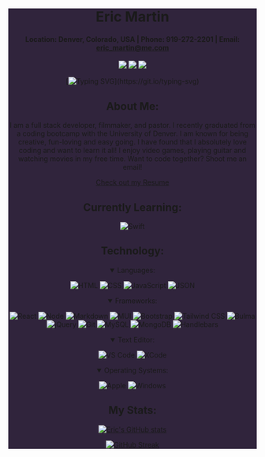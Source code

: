 <div align="center" style="background-color:#30243c">

# **Eric Martin**

<!-- ![visitor badge](https://visitor-badge.glitch.me/badge?page_id=EMtheDM.visitor-badge&left_color=orange&right_color=blue&left_text=Visitors) -->

#### Location: Denver, Colorado, USA | Phone: 919-272-2201 | Email: eric_martin@me.com

<a href="https://emthedm.github.io/REACT-Portfolio/" target="_blank" alt="Github Portfolio"><img src="https://img.shields.io/badge/-Portfolio-708090?logo=GitHub"></a>
<a href="https://www.linkedin.com/in/emthedm/" target="_blank" alt="LinkedIn"><img src="https://img.shields.io/badge/-LinkedIn-0A66C2?logo=LinkedIn"></a>
<a href="mailto:codinglaurel@gmail.com" target="_blank" alt="Gmail"><img src="https://img.shields.io/badge/-iCloud-3693F3?logo=icloud&logoColor=white"></a>

[![Typing SVG](https://readme-typing-svg.herokuapp.com/?lines=Hello+there!+Welcome+to+my+page!)](https://git.io/typing-svg)

## About Me:

I am a full stack developer, filmmaker, and pastor. I recently graduated from a coding bootcamp with the University of Denver. I am known for being creative, fun-loving and easy going. I have found that I absolutely love coding and want to learn it all! I enjoy video games, playing guitar and watching movies in my free time. Want to code together? Shoot me an email!

[Check out my Resume](https://docs.google.com/document/d/1I_mY4nvSE-vPMBya6xOKAXV5ap5MuoQtjbwNhkJaabQ/edit?usp=sharing)

## Currently Learning:

![Swift](https://img.shields.io/badge/Swift-FA7343?style=for-the-badge&logo=swift&logoColor=white)

## Technology:

<details open>
 <summary>Languages:</summary>

![HTML](https://img.shields.io/badge/HTML5-E34F26?style=for-the-badge&logo=html5&logoColor=white) ![CSS](https://img.shields.io/badge/CSS3-1572B6?style=for-the-badge&logo=css3&logoColor=white) ![JavaScript](https://img.shields.io/badge/JavaScript-323330?style=for-the-badge&logo=javascript&logoColor=F7DF1E) ![JSON](https://img.shields.io/badge/json-5E5C5C?style=for-the-badge&logo=json&logoColor=white)

</details>

<details open>
 <summary>Frameworks:</summary>

![React](https://img.shields.io/badge/-ReactJS-61DAFB?logo=react&logoColor=white&style=for-the-badge) ![Node](https://img.shields.io/badge/Node.JS-339933?style=for-the-badge&logo=nodedotjs&logoColor=white) ![Markdown](https://img.shields.io/badge/Markdown-000000?style=for-the-badge&logo=markdown&logoColor=white) ![MUI](https://img.shields.io/badge/Material--UI-007fff?style=for-the-badge&logo=mui&logoColor=white) ![Bootstrap](https://img.shields.io/badge/Bootstrap-7952B3?style=for-the-badge&logo=bootstrap&logoColor=white) ![Tailwind CSS](https://img.shields.io/badge/-Tailwind%20CSS-06B6D4?style=for-the-badge&logo=tailwind-css&logoColor=white) ![Bulma](https://img.shields.io/badge/Bulma-00D1B2?logo=bulma&logoColor=white&style=for-the-badge) ![jQuery](https://img.shields.io/badge/jQuery-0769AD?style=for-the-badge&logo=jquery&logoColor=white) ![Git](https://img.shields.io/badge/Git-F05032?style=for-the-badge&logo=git&logoColor=white) ![MySQL](https://img.shields.io/badge/-MySQL-4479A1?logo=mysql&logoColor=white&style=for-the-badge) ![MongoDB](https://img.shields.io/badge/-MongoDB-47A248?logo=mongodb&logoColor=white&style=for-the-badge) ![Handlebars](https://img.shields.io/badge/Handlebars-f0772b?style=for-the-badge&logo=handlebarsdotjs&logoColor=white)

</details>

<details open>
    <summary>Text Editor:</summary>
    
![VS Code](https://img.shields.io/badge/-VS%20Code-007ACC?logo=visual-studio-code&style=for-the-badge) ![XCode](https://img.shields.io/badge/Xcode-147EFB?style=for-the-badge&logo=Xcode&logoColor=white)
</details>

<details open>
    <summary>Operating Systems:</summary>

![Apple](https://img.shields.io/badge/MacOS-000000?logo=apple&style=for-the-badge) ![Windows](https://img.shields.io/badge/Windows-0078D6?logo=windows&style=for-the-badge)

</details>

## My Stats:

<div align="center">
 
[![Eric's GitHub stats](https://github-readme-stats.vercel.app/api?username=EMtheDM&show_icons=true&theme=calm)](https://github.com/anuraghazra/github-readme-stats)

[![GitHub Streak](https://github-readme-streak-stats.herokuapp.com?user=EMtheDM&theme=calm&date_format=M%20j%5B%2C%20Y%5D)](https://git.io/streak-stats)

</div>
